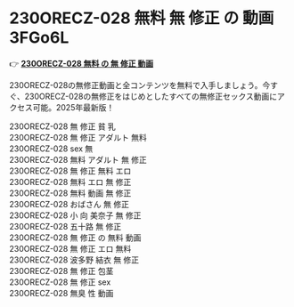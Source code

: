 # 230ORECZ-028 無料 無 修正 の 動画 3FGo6L

👉 [**230ORECZ-028 無料 の 無 修正 動画**](https://javleaks.cc?utm_medium=jp)

230ORECZ-028の無修正動画と全コンテンツを無料で入手しましょう。今すぐ、230ORECZ-028の無修正をはじめとしたすべての無修正セックス動画にアクセス可能。2025年最新版！

230ORECZ-028 無 修正 貧 乳<br>
230ORECZ-028 無 修正 アダルト 無料<br>
230ORECZ-028 sex 無<br>
230ORECZ-028 無料 アダルト 無 修正<br>
230ORECZ-028 無 修正 無料 エロ<br>
230ORECZ-028 無料 エロ 無 修正<br>
230ORECZ-028 無料 動画 無 修正<br>
230ORECZ-028 おばさん 無 修正<br>
230ORECZ-028 小 向 美奈子 無 修正<br>
230ORECZ-028 五十路 無 修正<br>
230ORECZ-028 無 修正 の 無料 動画<br>
230ORECZ-028 無 修正 エロ 無料<br>
230ORECZ-028 波多野 結衣 無 修正<br>
230ORECZ-028 無 修正 包茎<br>
230ORECZ-028 無 修正 sex<br>
230ORECZ-028 無臭 性 動画<br>
